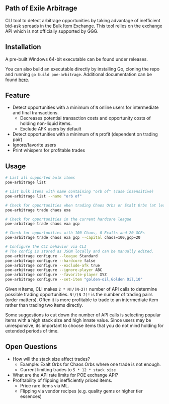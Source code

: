 ## Path of Exile Arbitrage

CLI tool to detect arbitrage opportunities by taking advantage of inefficient
bid-ask spreads in the [Bulk Item Exchange](https://www.pathofexile.com/trade/exchange).
This tool relies on the exchange API which is not officially supported by GGG.

## Installation

A pre-built Windows 64-bit executable can be found under releases.

You can also build an executable directly by installing Go, cloning the repo
and running `go build poe-arbitrage`. Additional documentation can be found
[here](https://golang.org/cmd/go/#hdr-Compile_packages_and_dependencies).

## Feature

- Detect opportunities with a minimum of `N` online users for intermediate and
  final transactions.
  - Decreases potential transaction costs and opportunity costs of holding
    non-liquid items.
  - Exclude AFK users by default
- Detect opportunities with a minimum of `N` profit (dependent on trading pair)
- Ignore/favorite users
- Print whispers for profitable trades

## Usage

```sh
# List all supported bulk items
poe-arbitrage list

# List bulk items with name containing "orb of" (case insensitive)
poe-arbitrage list --name "orb of"

# Check for opportunities when trading Chaos Orbs or Exalt Orbs (at least 2 items)
poe-arbitrage trade chaos exa

# Check for opportunities in the current hardcore league
poe-arbitrage trade chaos exa gcp

# Check for opportunities with 100 Chaos, 0 Exalts and 20 GCPs
poe-arbitrage trade chaos exa gcp --capital chaos=100,gcp=20

# Configure the CLI behavior via CLI
# The config is stored as JSON locally and can be manually edited.
poe-arbitrage configure --league Standard
poe-arbitrage configure --hardcore false
poe-arbitrage configure --exclude-afk true
poe-arbitrage configure --ignore-player ABC
poe-arbitrage configure --favorite-player XYZ
poe-arbitrage configure --set-item "golden-oil,Golden Oil,10"
```

Given `N` items, CLI makes `2 * N!/(N-2)!` number of API calls to determine
possible trading opportunities. `N!/(N-2)!` is the number of trading pairs
(order matters). Often it is more profitable to trade to an intermediate
item rather than trading two items directly.

Some suggestions to cut down the number of API calls is selecting popular
items with a high stack size and high innate value. Since users may be
unresponsive, its important to choose items that you do not mind holding
for extended periods of time.

## Open Questions

- How will the stack size affect trades?
  - Example: Exalt Orbs for Chaos Orbs where one trade is not enough.
  - Current limiting trades to `5 * 12 * stack size`
- What are the API rate limits for POE exchange API?
- Profitability of flipping inefficiently priced items.
  - Price rare items via ML.
  - Flipping via vendor recipes (e.g. quality gems or higher tier essences)
